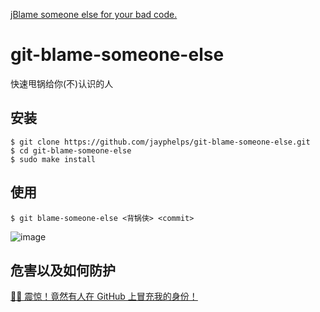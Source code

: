 [jBlame someone else for your bad code.](https://github.com/jayphelps/git-blame-someone-else)

# git-blame-someone-else

快速甩锅给你(不)认识的人

<!--more-->

## 安装

```shell
$ git clone https://github.com/jayphelps/git-blame-someone-else.git
$ cd git-blame-someone-else
$ sudo make install
```

## 使用

```shell
$ git blame-someone-else <背锅侠> <commit>
```

![image](https://github.com/user-attachments/assets/a3c47746-1c23-4cbf-a340-3fb124a5b9f3)

## 危害以及如何防护

[👨‍💻 震惊！竟然有人在 GitHub 上冒充我的身份！](https://spencerwoo.com/blog/wait-this-is-not-my-commit)


<!-- ##{"timestamp":1705733895}## -->